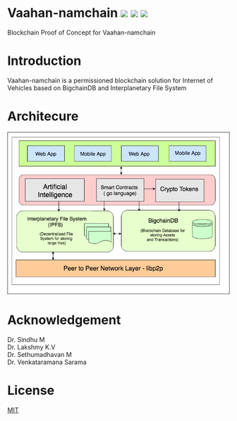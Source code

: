 # Vaahan-namchain ![](https://img.shields.io/badge/Project-Nam-ff69b4.svg) ![](https://img.shields.io/badge/Namchain-WIP-Blue.svg) ![](https://img.shields.io/badge/madeby-Ramaguru-blue.svg)

Blockchain Proof of Concept for Vaahan-namchain

# Introduction
Vaahan-namchain is a permissioned blockchain solution for Internet of Vehicles based on BigchainDB and Interplanetary File System

# Architecure
![](/Figures/Architecture.png)

# Acknowledgement
Dr. Sindhu M <br/>
Dr. Lakshmy K.V <br/>
Dr. Sethumadhavan M <br/>
Dr. Venkataramana Sarama <br/>

# License

[MIT](https://github.com/ramagururadhakrishnan/NamChain/blob/master/MIT)




